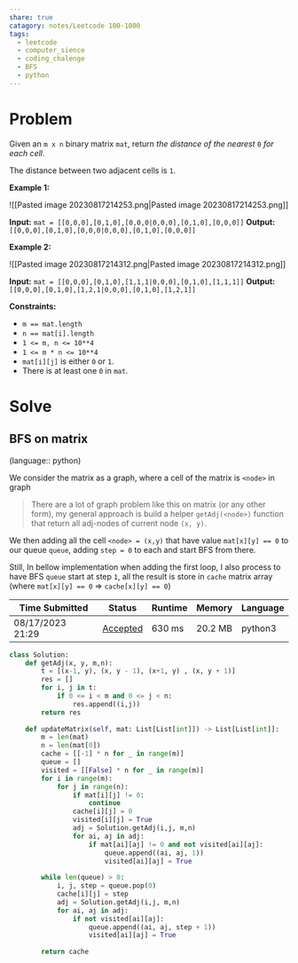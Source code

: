 ```yaml
---
share: true
catagory: notes/Leetcode 100-1000
tags:
  - leetcode
  - computer_sience
  - coding_chalenge
  - BFS
  - python
---
```



# Problem

Given an `m x n` binary matrix `mat`, return _the distance of the nearest_ `0` _for each cell_.

The distance between two adjacent cells is `1`.

**Example 1:**

![[Pasted image 20230817214253.png|Pasted image 20230817214253.png]]

**Input:** `mat = [[0,0,0],[0,1,0],[0,0,0|0,0,0],[0,1,0],[0,0,0]]`
**Output:** `[[0,0,0],[0,1,0],[0,0,0|0,0,0],[0,1,0],[0,0,0]]`

**Example 2:**

![[Pasted image 20230817214312.png|Pasted image 20230817214312.png]]

**Input:** `mat = [[0,0,0],[0,1,0],[1,1,1|0,0,0],[0,1,0],[1,1,1]]`
**Output:** `[[0,0,0],[0,1,0],[1,2,1|0,0,0],[0,1,0],[1,2,1]]`

**Constraints:**

- `m == mat.length`
- `n == mat[i].length`
- `1 <= m, n <= 10**4`
- `1 <= m * n <= 10**4`
- `mat[i][j]` is either `0` or `1`.
- There is at least one `0` in `mat`.

# Solve
## BFS on matrix
(language:: python)

We consider the matrix as a graph, where a cell of the matrix is `<node>` in graph

> There are a lot of graph problem like this on matrix (or any other form), my general approach is build a helper `getAdj(<node>)` function that return all adj-nodes of current node `(x, y)`.

We then adding all the cell `<node> = (x,y)` that have value `mat[x][y] == 0` to our queue `queue`, adding `step = 0` to each and start BFS from there.

Still, In bellow implementation when adding the first loop, I also process to have BFS `queue` start at step `1`, all the result is store in `cache` matrix array (where `mat[x][y] == 0` => `cache[x][y] == 0`)

|Time Submitted|Status|Runtime|Memory|Language|
|---|---|---|---|---|
|08/17/2023 21:29|[Accepted](https://leetcode.com/submissions/detail/1024015254/)|630 ms|20.2 MB|python3|

```python
class Solution:
    def getAdj(x, y, m,n):
        t = [(x-1, y), (x, y - 1), (x+1, y) , (x, y + 1)]
        res = []
        for i, j in t:
            if 0 <= i < m and 0 <= j < n:
                res.append((i,j))
        return res
    
    def updateMatrix(self, mat: List[List[int]]) -> List[List[int]]:
        m = len(mat)
        n = len(mat[0])
        cache = [[-1] * n for _ in range(m)]
        queue = []
        visited = [[False] * n for _ in range(m)]
        for i in range(m):
            for j in range(n):
                if mat[i][j] != 0:
                    continue
                cache[i][j] = 0
                visited[i][j] = True
                adj = Solution.getAdj(i,j, m,n)
                for ai, aj in adj:
                    if mat[ai][aj] != 0 and not visited[ai][aj]:
                        queue.append((ai, aj, 1))
                        visited[ai][aj] = True
        
        while len(queue) > 0:
            i, j, step = queue.pop(0)
            cache[i][j] = step
            adj = Solution.getAdj(i,j, m,n)
            for ai, aj in adj:
                if not visited[ai][aj]:
                    queue.append((ai, aj, step + 1))
                    visited[ai][aj] = True
            
        return cache
```
